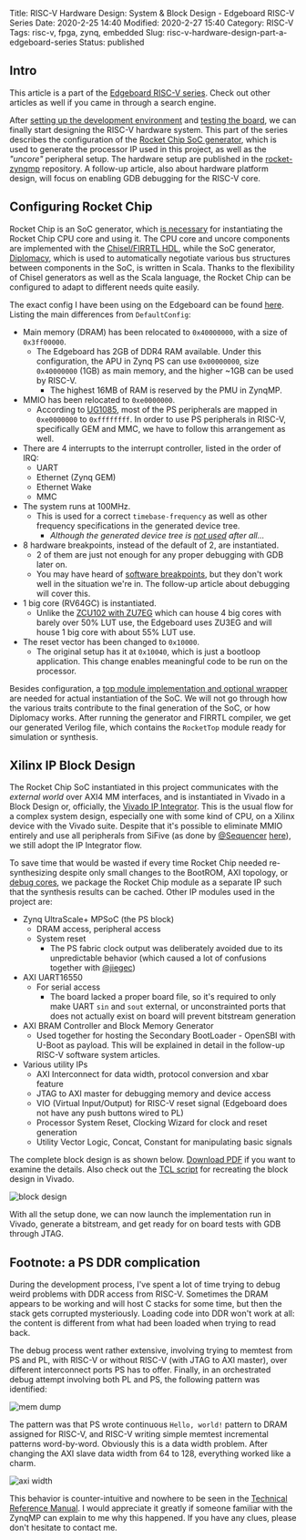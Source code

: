 Title: RISC-V Hardware Design: System & Block Design - Edgeboard RISC-V Series
Date: 2020-2-25 14:40
Modified: 2020-2-27 15:40
Category: RISC-V
Tags: risc-v, fpga, zynq, embedded
Slug: risc-v-hardware-design-part-a-edgeboard-series
Status: published

## Intro

This article is a part of the [Edgeboard RISC-V series]({filename}edgeboard-series.md).  Check out other articles as well if you came in through a search engine.

After [setting up the development environment]({filename}dev-system-setup.md) and [testing the board]({filename}zu3eg-purchase.md), we can finally start designing the RISC-V hardware system.  This part of the series describes the configuration of the [Rocket Chip SoC generator](https://github.com/chipsalliance/rocket-chip), which is used to generate the processor IP used in this project, as well as the _"uncore"_ peripheral setup.  The hardware setup are published in the [rocket-zynqmp](https://github.com/KireinaHoro/rocket-zynqmp) repository.  A follow-up article, also about hardware platform design, will focus on enabling GDB debugging for the RISC-V core.

## Configuring Rocket Chip

Rocket Chip is an SoC generator, which [is necessary](https://riscv.org/wp-content/uploads/2015/01/riscv-rocket-chip-generator-workshop-jan2015.pdf) for instantiating the Rocket Chip CPU core and using it.  The CPU core and uncore components are implemented with the [Chisel/FIRRTL HDL](https://www.chisel-lang.org/), while the SoC generator, [Diplomacy](https://github.com/chipsalliance/rocket-chip/tree/master/src/main/scala/diplomacy), which is used to automatically negotiate various bus structures between components in the SoC, is written in Scala.  Thanks to the flexibility of Chisel generators as well as the Scala language, the Rocket Chip can be configured to adapt to different needs quite easily.

The exact config I have been using on the Edgeboard can be found [here](https://github.com/KireinaHoro/rocket-zynqmp/blob/master/src/main/scala/Configs.scala#L10).  Listing the main differences from `DefaultConfig`:

- Main memory (DRAM) has been relocated to `0x40000000`, with a size of `0x3ff00000`.
    - The Edgeboard has 2GB of DDR4 RAM available.  Under this configuration, the APU in Zynq PS can use `0x00000000`, size `0x40000000` (1GB) as main memory, and the higher ~1GB can be used by RISC-V.
        - The highest 16MB of RAM is reserved by the PMU in ZynqMP.
- MMIO has been relocated to `0xe0000000`.
    - According to [UG1085](https://www.xilinx.com/support/documentation/user_guides/ug1085-zynq-ultrascale-trm.pdf), most of the PS peripherals are mapped in `0xe0000000` to `0xffffffff`.  In order to use PS peripherals in RISC-V, specifically GEM and MMC, we have to follow this arrangement as well.
- There are 4 interrupts to the interrupt controller, listed in the order of IRQ:
    - UART
    - Ethernet (Zynq GEM)
    - Ethernet Wake
    - MMC
- The system runs at 100MHz.
    - This is used for a correct `timebase-frequency` as well as other frequency specifications in the generated device tree.
        - _Although the generated device tree is [not used](https://github.com/KireinaHoro/opensbi/blob/64b6b1c96ad30910e60a219cf908455ceb017658/platform/edgeboard/edgeboard.dts) after all..._
- 8 hardware breakpoints, instead of the default of 2, are instantiated.
    - 2 of them are just not enough for any proper debugging with GDB later on.
    - You may have heard of [software breakpoints](http://www.nynaeve.net/?p=80), but they don't work well in the situation we're in.  The follow-up article about debugging will cover this.
- 1 big core (RV64GC) is instantiated.
    - Unlike the [ZCU102 with ZU7EG](https://www.xilinx.com/products/boards-and-kits/ek-u1-zcu102-g.html#overview) which can house 4 big cores with barely over 50% LUT use, the Edgeboard uses ZU3EG and will house 1 big core with about 55% LUT use.
- The reset vector has been changed to `0x10000`.
    - The original setup has it at `0x10040`, which is just a bootloop application.  This change enables meaningful code to be run on the processor.

Besides configuration, a [top module implementation and optional wrapper](https://github.com/KireinaHoro/rocket-zynqmp/blob/master/src/main/scala/Top.scala) are needed for actual instantiation of the SoC.  We will not go through how the various traits contribute to the final generation of the SoC, or how Diplomacy works.  After running the generator and FIRRTL compiler, we get our generated Verilog file, which contains the `RocketTop` module ready for simulation or synthesis.

## Xilinx IP Block Design

The Rocket Chip SoC instantiated in this project communicates with the _external world_ over AXI4 MM interfaces, and is instantiated in Vivado in a Block Design or, officially, the [Vivado IP Integrator](https://reference.digilentinc.com/vivado/getting-started-with-ipi/start).  This is the usual flow for a complex system design, especially one with some kind of CPU, on a Xilinx device with the Vivado suite.  Despite that it's possible to eliminate MMIO entirely and use all peripherals from SiFive (as done by [@Sequencer](https://t.me/Sequencer) [here](https://github.com/sequencer/rocket-playground/blob/master/playground/src/fpga/FPGA.scala#L89)), we still adopt the IP Integrator flow.

To save time that would be wasted if every time Rocket Chip needed re-synthesizing despite only small changes to the BootROM, AXI topology, or [debug cores](https://www.xilinx.com/products/intellectual-property/axis_ila.html), we package the Rocket Chip module as a separate IP such that the synthesis results can be cached.  Other IP modules used in the project are:

- Zynq UltraScale+ MPSoC (the PS block)
    - DRAM access, peripheral access
    - System reset
        - The PS fabric clock output was deliberately avoided due to its unpredictable behavior (which caused a lot of confusions together with [@jiegec](https://t.me/jiegec))
- AXI UART16550
    - For serial access
        - The board lacked a proper board file, so it's required to only make UART `sin` and `sout` external, or unconstrainted ports that does not actually exist on board will prevent bitstream generation
- AXI BRAM Controller and Block Memory Generator
    - Used together for hosting the Secondary BootLoader - OpenSBI with U-Boot as payload.  This will be explained in detail in the follow-up RISC-V software system articles.
- Various utility IPs
    - AXI Interconnect for data width, protocol conversion and xbar feature
    - JTAG to AXI master for debugging memory and device access
    - VIO (Virtual Input/Output) for RISC-V reset signal (Edgeboard does not have any push buttons wired to PL)
    - Processor System Reset, Clocking Wizard for clock and reset generation
    - Utility Vector Logic, Concat, Constant for manipulating basic signals

The complete block design is as shown below.  [Download PDF](/images/block-design-rocket-chip.pdf) if you want to examine the details.  Also check out the [TCL script](https://github.com/KireinaHoro/rocket-zynqmp/blob/master/vivado/src/design_1_bd.tcl) for recreating the block design in Vivado.

![block design](/images/block-design-rocket-chip.png)

With all the setup done, we can now launch the implementation run in Vivado, generate a bitstream, and get ready for on board tests with GDB through JTAG.

## Footnote: a PS DDR complication

During the development process, I've spent a lot of time trying to debug weird problems with DDR access from RISC-V.  Sometimes the DRAM appears to be working and will host C stacks for some time, but then the stack gets corrupted mysteriously.  Loading code into DDR won't work at all: the content is different from what had been loaded when trying to read back.

The debug process went rather extensive, involving trying to memtest from PS and PL, with RISC-V or without RISC-V (with JTAG to AXI master), over different interconnect ports PS has to offer.  Finally, in an orchestrated debug attempt involving both PL and PS, the following pattern was identified:

![mem dump](/images/riscv-ddr-malfunction.jpg)

The pattern was that PS wrote continuous `Hello, world!` pattern to DRAM assigned for RISC-V, and RISC-V writing simple memtest incremental patterns word-by-word.  Obviously this is a data width problem.  After changing the AXI slave data width from 64 to 128, everything worked like a charm.

![axi width](/images/ps-axi-data-width.png)

This behavior is counter-intuitive and nowhere to be seen in the [Technical Reference Manual](https://www.xilinx.com/support/documentation/user_guides/ug1085-zynq-ultrascale-trm.pdf).  I would appreciate it greatly if someone familiar with the ZynqMP can explain to me why this happened.  If you have any clues, please don't hesitate to contact me.